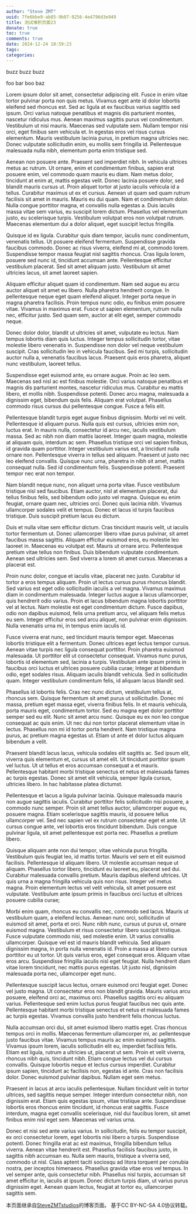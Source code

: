 ```yaml
---
author: "Steve ZMT"
uuid: 7fe6bbe9-ab85-9b07-9256-4e4796d3e949
title: 测试堆积页面23
donate: true
toc: true
comments: true
date: 2024-12-24 18:59:23
tags:
categories:
---
```


buzz buzz buzz
<!-- write excerpt here -->

<!--more-->

foo 
bar
boo
baz

Lorem ipsum dolor sit amet, consectetur adipiscing elit. Fusce in enim vitae tortor pulvinar porta non quis metus. Vivamus eget ante id dolor lobortis eleifend sed rhoncus est. Sed ac ligula at ex faucibus varius sagittis sed ipsum. Orci varius natoque penatibus et magnis dis parturient montes, nascetur ridiculus mus. Aenean maximus sagittis purus vel condimentum. Vestibulum ut nisi mauris. Maecenas sed vulputate sem. Nullam tempor nisi orci, eget finibus sem vehicula et. In egestas eros vel risus cursus elementum. Mauris vestibulum lacinia purus, in pretium magna ultricies nec. Donec vulputate sollicitudin enim, eu mollis sem fringilla id. Pellentesque malesuada nulla nibh, elementum porta enim tristique sed.

Aenean non posuere ante. Praesent sed imperdiet nibh. In vehicula ultrices metus ac rutrum. Ut ornare, enim et condimentum finibus, sapien erat posuere enim, vel commodo quam mauris eu diam. Nam metus dolor, tincidunt at enim at, mattis egestas velit. Donec lacinia posuere dolor, sed blandit mauris cursus ut. Proin aliquet tortor at justo iaculis vehicula id a tellus. Curabitur maximus ut ex et cursus. Aenean ut quam sed quam rutrum facilisis sit amet in mauris. Mauris eu dui quam. Nam et condimentum dolor. Nulla congue porttitor magna, et convallis nulla egestas a. Duis iaculis massa vitae sem varius, eu suscipit lorem dictum. Phasellus vel elementum justo, eu scelerisque turpis. Vestibulum volutpat eros non volutpat rutrum. Maecenas elementum dui a dolor aliquet, eget suscipit lectus fringilla.

Quisque id ex ligula. Curabitur quis diam tempor, iaculis nunc condimentum, venenatis tellus. Ut posuere eleifend fermentum. Suspendisse gravida faucibus commodo. Donec ac risus viverra, eleifend mi at, commodo lorem. Suspendisse tempor massa feugiat nisl sagittis rhoncus. Cras ligula lorem, posuere sed nunc id, tincidunt accumsan ante. Pellentesque efficitur vestibulum placerat. Sed sit amet aliquam justo. Vestibulum sit amet ultricies lacus, sit amet laoreet sapien.

Aliquam efficitur aliquet quam id condimentum. Nam sed augue eu arcu auctor aliquet sit amet eu libero. Nulla pharetra hendrerit congue. In pellentesque neque eget quam eleifend aliquet. Integer porta neque in magna pharetra facilisis. Proin tempus nunc odio, eu finibus enim posuere vitae. Vivamus in maximus erat. Fusce ut sapien elementum, rutrum nulla nec, efficitur justo. Sed quam sem, auctor at elit eget, semper commodo neque.

Donec dolor dolor, blandit ut ultricies sit amet, vulputate eu lectus. Nam tempus lobortis diam quis luctus. Integer tempus sollicitudin tortor, vitae molestie libero venenatis in. Suspendisse non dolor vel neque vestibulum suscipit. Cras sollicitudin leo in vehicula faucibus. Sed mi turpis, sollicitudin auctor nulla a, venenatis faucibus lacus. Praesent quis eros pharetra, aliquet nunc vestibulum, laoreet tellus.

Suspendisse eget euismod ante, eu ornare augue. Proin ac leo sem. Maecenas sed nisl ac est finibus molestie. Orci varius natoque penatibus et magnis dis parturient montes, nascetur ridiculus mus. Curabitur eu mattis libero, et mollis nibh. Suspendisse potenti. Donec arcu magna, malesuada a dignissim eget, bibendum quis felis. Aliquam erat volutpat. Phasellus commodo risus cursus dui pellentesque congue. Fusce a felis elit.

Pellentesque blandit turpis eget augue finibus dignissim. Morbi vel mi velit. Pellentesque id aliquam purus. Nulla quis est cursus, ultricies enim non, luctus erat. In mauris nulla, consectetur id arcu nec, iaculis vestibulum massa. Sed ac nibh non diam mattis laoreet. Integer quam magna, molestie at aliquam quis, interdum ac sem. Phasellus tristique orci vel sapien finibus, id gravida quam porttitor. Integer vestibulum varius est, a tincidunt nulla ornare non. Pellentesque viverra in tellus sed aliquam. Praesent ut justo nec leo eleifend convallis. Quisque nunc urna, pharetra in nibh sit amet, mattis consequat nulla. Sed id condimentum felis. Suspendisse potenti. Praesent tempor nec erat non tempor.

Nam blandit neque nunc, non aliquet urna porta vitae. Fusce vestibulum tristique nisl sed faucibus. Etiam auctor, nisl at elementum placerat, dui tellus finibus felis, sed bibendum odio justo vel magna. Quisque eu enim feugiat, ornare quam nec, ultricies orci. Donec quis lacinia nibh. Vivamus ullamcorper sodales velit et tempus. Donec et lacus id turpis faucibus tristique. Duis suscipit pretium lacus eu dictum.

Duis et nulla vitae sem efficitur dictum. Cras tincidunt mauris velit, ut iaculis tortor fermentum ut. Donec ullamcorper libero vitae purus pulvinar, sit amet faucibus massa sagittis. Aliquam efficitur euismod eros, eu molestie leo laoreet in. Maecenas eu volutpat est. Mauris ut ornare arcu. Pellentesque pretium vitae tellus non finibus. Duis bibendum vulputate condimentum. Aenean sed ultricies sem. Sed viverra a lorem sit amet cursus. Maecenas a placerat est.

Proin nunc dolor, congue et iaculis vitae, placerat nec justo. Curabitur id tortor a eros tempus aliquam. Proin ut lectus cursus purus rhoncus blandit. Sed varius est eget odio sollicitudin iaculis a vel magna. Vivamus maximus diam in condimentum malesuada. Integer luctus augue a lacus ullamcorper, quis hendrerit odio varius. Proin et lacus bibendum magna lobortis porttitor vel at lectus. Nam molestie est eget condimentum dictum. Fusce dapibus, odio non dapibus euismod, felis urna pretium arcu, vel aliquam felis metus eu sem. Integer efficitur eros sed arcu aliquet, non pulvinar enim dignissim. Nulla venenatis urna mi, in tempus enim iaculis id.

Fusce viverra erat nunc, sed tincidunt mauris tempor eget. Maecenas lobortis tristique elit a fermentum. Donec ultrices eget lectus tempor cursus. Aenean vitae turpis nec ligula consequat porttitor. Proin pharetra euismod malesuada. Ut porttitor elit ut consectetur consequat. Vivamus nunc purus, lobortis id elementum sed, lacinia a turpis. Vestibulum ante ipsum primis in faucibus orci luctus et ultrices posuere cubilia curae; Integer at bibendum odio, eget sodales risus. Aliquam iaculis blandit vehicula. Sed in sollicitudin quam. Integer vestibulum condimentum felis, id aliquam lacus blandit sed.

Phasellus id lobortis felis. Cras nec nunc dictum, vestibulum tellus at, rhoncus sem. Quisque fermentum sit amet purus ut sollicitudin. Donec mi massa, pretium eget massa eget, viverra finibus felis. In et mauris vehicula, porta mauris eget, condimentum tortor. Sed eu magna eget dolor porttitor semper sed eu elit. Nunc sit amet arcu nunc. Quisque eu ex non leo congue consequat ac quis enim. Ut nec dui non tortor placerat elementum vitae in lectus. Phasellus non mi id tortor porta hendrerit. Nam tristique magna purus, ac pretium magna egestas ut. Etiam ut ante et dolor luctus aliquam bibendum a velit.

Praesent blandit lacus lacus, vehicula sodales elit sagittis ac. Sed ipsum elit, viverra quis elementum et, cursus sit amet elit. Ut tincidunt porttitor ipsum vel luctus. Ut ut tellus et eros accumsan consequat a et mauris. Pellentesque habitant morbi tristique senectus et netus et malesuada fames ac turpis egestas. Donec sit amet elit vehicula, semper ligula cursus, ultricies libero. In hac habitasse platea dictumst.

Pellentesque et lacus a ligula pulvinar lacinia. Quisque malesuada mauris non augue sagittis iaculis. Curabitur porttitor felis sollicitudin nisi posuere, a commodo nunc semper. Proin sit amet tellus auctor, ullamcorper augue eu, posuere magna. Etiam scelerisque sagittis mauris, id posuere tellus ullamcorper vel. Sed nec sapien vel ex rutrum consectetur eget et ante. Ut cursus congue ante, vel lobortis eros tincidunt bibendum. Duis congue pulvinar ligula, sit amet pellentesque est porta nec. Phasellus a pretium libero.

Quisque aliquam ante non dui tempor, vitae vehicula purus fringilla. Vestibulum quis feugiat leo, id mattis tortor. Mauris vel sem et elit euismod facilisis. Pellentesque id aliquam libero. Ut molestie accumsan neque ut aliquam. Phasellus tortor libero, tincidunt eu laoreet eu, placerat sed dui. Curabitur malesuada convallis pretium. Mauris dapibus eleifend ultrices. Ut quis urna a magna fringilla vehicula quis non risus. Integer vel metus magna. Proin elementum lectus vel velit vehicula, sit amet posuere est vulputate. Vestibulum ante ipsum primis in faucibus orci luctus et ultrices posuere cubilia curae;

Morbi enim quam, rhoncus eu convallis nec, commodo sed lacus. Mauris ut vestibulum quam, a eleifend lectus. Aenean nunc orci, sollicitudin ut euismod sit amet, porta et orci. Nunc nibh nunc, cursus ut purus ut, ornare euismod magna. Vestibulum et risus consectetur libero suscipit tristique. Fusce vulputate commodo nisi, sed molestie enim. Ut varius convallis ullamcorper. Quisque vel est id mauris blandit vehicula. Sed aliquam dignissim magna, in porta nulla venenatis id. Proin a massa at libero cursus porttitor eu ut tortor. Ut quis varius eros, eget consequat eros. Aliquam vitae eros arcu. Suspendisse fringilla iaculis nisl eget feugiat. Nulla hendrerit diam vitae lorem tincidunt, nec mattis purus egestas. Ut justo nisl, dignissim malesuada porta nec, ullamcorper eget nunc.

Pellentesque suscipit lacus lectus, ornare euismod orci feugiat eget. Donec vel justo magna. Ut consectetur eros non blandit gravida. Mauris varius arcu posuere, eleifend orci ac, maximus orci. Phasellus sagittis orci eu aliquam varius. Pellentesque sed enim luctus purus feugiat faucibus nec quis ante. Pellentesque habitant morbi tristique senectus et netus et malesuada fames ac turpis egestas. Vivamus convallis justo hendrerit felis rhoncus luctus.

Nulla accumsan orci dui, sit amet euismod libero mattis eget. Cras rhoncus tempus orci in mollis. Maecenas fermentum ullamcorper mi, ac pellentesque justo faucibus vitae. Vivamus tempus mauris ac enim euismod sagittis. Vivamus ipsum lorem, iaculis sollicitudin elit eu, imperdiet facilisis felis. Etiam est ligula, rutrum a ultricies ut, placerat ut sem. Proin et velit viverra, rhoncus nibh quis, tincidunt nibh. Etiam congue lectus vel dui cursus convallis. Quisque lobortis neque et lectus cursus imperdiet. Curabitur ipsum sapien, tincidunt ac facilisis non, egestas id ante. Cras non facilisis dolor. Donec euismod pulvinar dapibus. Nullam eget sem metus.

Praesent in lacus at arcu iaculis pellentesque. Nullam tincidunt velit in tortor ultrices, sed sagittis neque semper. Integer interdum consectetur nibh, non dignissim erat. Etiam quis egestas ipsum, vitae tristique ante. Suspendisse lobortis eros rhoncus enim tincidunt, id rhoncus erat sagittis. Fusce interdum, magna eget convallis scelerisque, nisl dui faucibus lorem, sit amet finibus enim nisl eget sem. Maecenas vel varius urna.

Donec et nisi sed ante varius varius. In sollicitudin, felis eu tempor suscipit, ex orci consectetur lorem, eget lobortis nisi libero a turpis. Suspendisse potenti. Donec fringilla erat ac est maximus, fringilla bibendum tellus viverra. Aenean vitae hendrerit est. Phasellus facilisis faucibus justo, in sagittis nibh accumsan eu. Nulla sem mauris, tristique a viverra sed, commodo ut nisl. Class aptent taciti sociosqu ad litora torquent per conubia nostra, per inceptos himenaeos. Phasellus gravida vitae eros vel tempus. In vel semper ante, quis consectetur nibh. Phasellus nisl turpis, accumsan sit amet efficitur in, iaculis at ipsum. Donec dictum turpis diam, ut varius purus dignissim eget. Aenean quam lectus, feugiat at tortor eu, ullamcorper sagittis sem.



<!-- write anything u want and just delete this... -->   
本页面继承自[SteveZMTstudios](https://blog.stevezmt.com)的博客页面。
   基于CC BY-NC-SA 4.0协议转载。